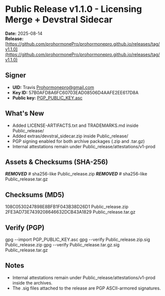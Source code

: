 # Public Release v1.1.0 - Licensing Merge + Devstral Sidecar

**Date:** 2025-08-14  
**Release:** [https://github.com/prohormonePro/prohormonepro.github.io/releases/tag/v1.1.0](https://github.com/prohormonePro/prohormonepro.github.io/releases/tag/v1.1.0)

## Signer
- **UID:** Travis <Prohormonepro@gmail.com>
- **Key ID:** 57B0AFD8A6FC60703EAD08506D4AAFE2EE617D8A
- **Public key:** [PGP_PUBLIC_KEY.asc](./PGP_PUBLIC_KEY.asc)

## What's New
- Added LICENSE-ARTIFACTS.txt and TRADEMARKS.md inside Public_release/
- Added extras/devstral_sidecar.zip inside Public_release/
- PGP signing enabled for both archive packages (.zip and .tar.gz)
- Internal attestations remain under Public_release/attestations/v1-prod

## Assets & Checksums (SHA-256)
***REMOVED***    # sha256-like  Public_release.zip
***REMOVED***    # sha256-like  Public_release.tar.gz

## Checksums (MD5)
108C0530247898E8BFB1F043B38D26D1  Public_release.zip
2FE3AD73E7439208646632DCB43A1829  Public_release.tar.gz

## Verify (PGP)
gpg --import PGP_PUBLIC_KEY.asc
gpg --verify Public_release.zip.sig Public_release.zip
gpg --verify Public_release.tar.gz.sig Public_release.tar.gz

## Notes
- Internal attestations remain under Public_release/attestations/v1-prod inside the archives.
- The .sig files attached to the release are PGP ASCII-armored signatures.
